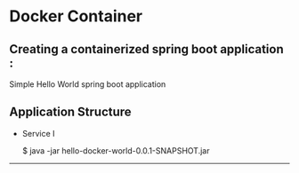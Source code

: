 # Docker Container

## Creating a containerized spring boot application :

Simple Hello World spring boot application


## Application Structure

* Service I

    $ java -jar hello-docker-world-0.0.1-SNAPSHOT.jar

---

